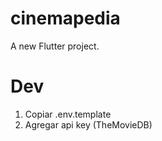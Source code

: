 # cinemapedia

A new Flutter project.


# Dev

1. Copiar .env.template
2. Agregar api key (TheMovieDB)
